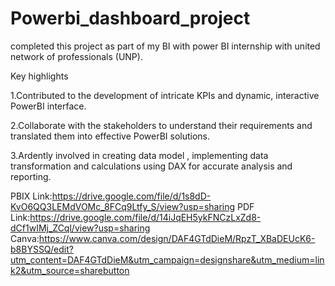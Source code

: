 # Powerbi_dashboard_project

completed this project as part of my BI with power BI internship with united network of professionals (UNP).

Key highlights

1.Contributed to the development of intricate KPIs and dynamic, interactive PowerBI interface.

2.Collaborate with the stakeholders to understand their requirements and translated them into effective PowerBI solutions.

3.Ardently involved in creating data model , implementing data transformation and calculations using DAX for accurate analysis and reporting.

PBIX Link:https://drive.google.com/file/d/1s8dD-KvO6QQ3LEMdVOMc_8FCq9Ltfy_S/view?usp=sharing
PDF Link:https://drive.google.com/file/d/14iJqEH5ykFNCzLxZd8-dCf1wIMj_ZCql/view?usp=sharing
Canva:https://www.canva.com/design/DAF4GTdDieM/RpzT_XBaDEUcK6-b8BYSSQ/edit?utm_content=DAF4GTdDieM&utm_campaign=designshare&utm_medium=link2&utm_source=sharebutton
